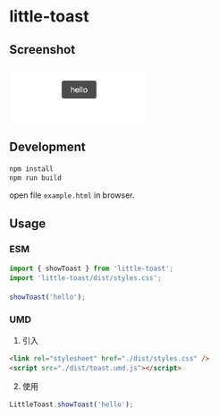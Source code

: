 # little-toast

## Screenshot

<img src="docs/screenshot.png" width="248px">

## Development

```sh
npm install
npm run build
```

open file `example.html` in browser.

## Usage

### ESM

```js
import { showToast } from 'little-toast';
import 'little-toast/dist/styles.css';

showToast('hello');
```

### UMD

1. 引入

```html
<link rel="stylesheet" href="./dist/styles.css" />
<script src="./dist/toast.umd.js"></script>
```

2. 使用

```js
LittleToast.showToast('hello');
```
